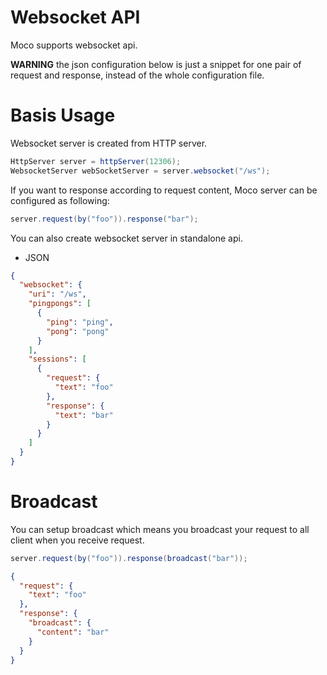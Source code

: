 # Websocket API

Moco supports websocket api.

**WARNING** the json configuration below is just a snippet for one pair of request and response, instead of the whole configuration file.

# Basis Usage

Websocket server is created from HTTP server.

```java
HttpServer server = httpServer(12306);
WebsocketServer webSocketServer = server.websocket("/ws");
```

If you want to response according to request content, Moco server can be configured as following:

```java
server.request(by("foo")).response("bar");
```

You can also create websocket server in standalone api.

* JSON

```json
{
  "websocket": {
    "uri": "/ws",
    "pingpongs": [
      {
        "ping": "ping",
        "pong": "pong"
      }
    ],
    "sessions": [
      {
        "request": {
          "text": "foo"
        },
        "response": {
          "text": "bar"
        }
      }
    ]
  }
}
```

# Broadcast

You can setup broadcast which means you broadcast your request to all client when you receive request. 

```java
server.request(by("foo")).response(broadcast("bar"));
```

```json
{
  "request": {
    "text": "foo"
  },
  "response": {
    "broadcast": {
      "content": "bar"
    }
  }
}
```